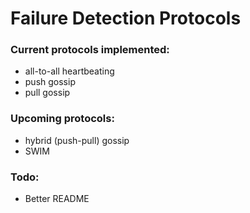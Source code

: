 # Failure Detection Protocols

### Current protocols implemented:
  - all-to-all heartbeating
  - push gossip
  - pull gossip

### Upcoming protocols:
  - hybrid (push-pull) gossip
  - SWIM

### Todo:
  - Better README
